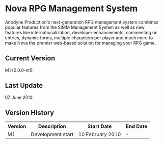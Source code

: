 Nova RPG Management System
==========================
Anodyne Production's next-generation RPG management system combines popular features from the SIMM Management System as well as new features like internationalization, developer enhancements, commenting on entries, dynamic forms, multiple characters per player and much more to make Nova the premier web-based solution for managing your RPG game.

Current Version
---------------
M1 (2.0.0-m1)

Last Update
-----------
07 June 2010

Version History
---------------
<table>
	<tr>
		<th>Version</th><th>Description</th><th>Start Date</th><th>End Date</th>
	</tr>
	<tr>
		<td>M1</td><td>Development start</td><td>10 February 2010</td><td>-</td>
	</tr>
</table>